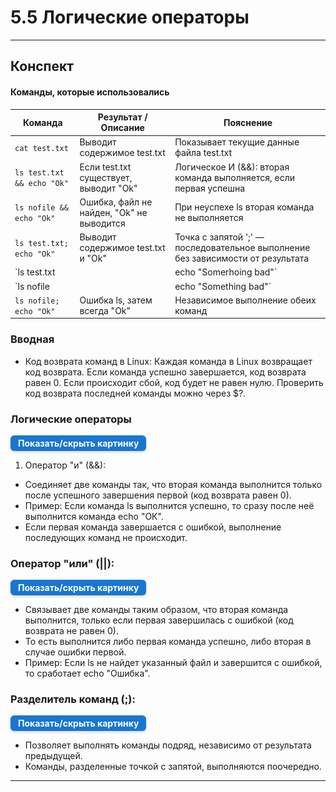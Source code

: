# 5.5 Логические операторы

---
## Конспект



#### Команды, которые использовались

| Команда                              | Результат / Описание                            | Пояснение                                                                                     |
|-------------------------------------|------------------------------------------------|-----------------------------------------------------------------------------------------------|
| `cat test.txt`                      | Выводит содержимое test.txt                      | Показывает текущие данные файла test.txt                                                      |
| `ls test.txt && echo "Ok"`          | Если test.txt существует, выводит "Ok"          | Логическое И (&&): вторая команда выполняется, если первая успешна                             |
| `ls nofile && echo "Ok"`             | Ошибка, файл не найден, "Ok" не выводится       | При неуспехе ls вторая команда не выполняется                                                |
| `ls test.txt; echo "Ok"`             | Выводит содержимое test.txt и "Ok"               | Точка с запятой ';' — последовательное выполнение без зависимости от результата               |
| `ls test.txt || echo "Somerhoing bad"` | Выводит ls или сообщение об ошибке (если ls неудачен) | Логическое ИЛИ (||): вторая команда выполняется, если первая неудачна                       |
| `ls nofile || echo "Something bad"` | ls неудачен, выводит "Something bad"             | Отображение сообщения при ошибке ls                                                          |
| `ls nofile; echo "Ok"`               | Ошибка ls, затем всегда "Ok"                      | Независимое выполнение обеих команд                                                         |


### Вводная
- Код возврата команд в Linux: Каждая команда в Linux возвращает код возврата. Если команда успешно завершается, код возврата равен 0. Если происходит сбой, код будет не равен нулю. Проверить код возврата последней команды можно через $?.
### Логические операторы

<details> <summary style=" 
          display: inline-block; 
          padding: 4px 12px; 
          background-color: #1976d2; 
          color: white; font-weight: bold; border-radius: 6px; 
          cursor: pointer; box-shadow: 0 2px 4px rgba(0,0,0,0.15); 
          transition: background-color 0.3s; font-size: 14px; 
          margin: 0 auto; text-align: center;" 
          onmouseover="this.style.backgroundColor='#1565c0'" 
          onmouseout="this.style.backgroundColor='#1976d2'" > 
          Показать/скрыть картинку </summary> <div style="text-align: center; margin-top: 10px;"> 
          <img src="/5  Особенности Bash/Logic.png" alt="Dbeaver" style="display: block; 
          margin: 0 auto; max-width: 90%; height: auto;"> </div> 
</details>

1. Оператор "и" (&&):
- Соединяет две команды так, что вторая команда выполнится только после успешного завершения первой (код возврата равен 0).
- Пример: Если команда ls выполнится успешно, то сразу после неё выполнится команда echo "ОК".
- Если первая команда завершается с ошибкой, выполнение последующих команд не происходит.
### Оператор "или" (||):

<details> <summary style=" 
          display: inline-block; 
          padding: 4px 12px; 
          background-color: #1976d2; 
          color: white; font-weight: bold; border-radius: 6px; 
          cursor: pointer; box-shadow: 0 2px 4px rgba(0,0,0,0.15); 
          transition: background-color 0.3s; font-size: 14px; 
          margin: 0 auto; text-align: center;" 
          onmouseover="this.style.backgroundColor='#1565c0'" 
          onmouseout="this.style.backgroundColor='#1976d2'" > 
          Показать/скрыть картинку </summary> <div style="text-align: center; margin-top: 10px;"> 
          <img src="/5  Особенности Bash/Logic.png" alt="Dbeaver" style="display: block; 
          margin: 0 auto; max-width: 90%; height: auto;"> </div> 
</details>

- Связывает две команды таким образом, что вторая команда выполнится, только если первая завершилась с ошибкой (код возврата не равен 0).
- То есть выполнится либо первая команда успешно, либо вторая в случае ошибки первой.
- Пример: Если ls не найдет указанный файл и завершится с ошибкой, то сработает echo "Ошибка".
### Разделитель команд (;):

<details> <summary style=" 
          display: inline-block; 
          padding: 4px 12px; 
          background-color: #1976d2; 
          color: white; font-weight: bold; border-radius: 6px; 
          cursor: pointer; box-shadow: 0 2px 4px rgba(0,0,0,0.15); 
          transition: background-color 0.3s; font-size: 14px; 
          margin: 0 auto; text-align: center;" 
          onmouseover="this.style.backgroundColor='#1565c0'" 
          onmouseout="this.style.backgroundColor='#1976d2'" > 
          Показать/скрыть картинку </summary> <div style="text-align: center; margin-top: 10px;"> 
          <img src="/5  Особенности Bash/Logic2.png" alt="Dbeaver" style="display: block; 
          margin: 0 auto; max-width: 90%; height: auto;"> </div> 
</details>


- Позволяет выполнять команды подряд, независимо от результата предыдущей.
- Команды, разделенные точкой с запятой, выполняются поочередно.


---